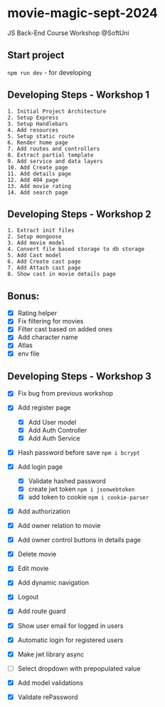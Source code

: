 # movie-magic-sept-2024
JS Back-End Course Workshop @SoftUni

## Start project
`npm run dev` - for developing

## Developing Steps - Workshop 1
    1. Initial Project Architecture
    2. Setup Express
    3. Setup Handlebars
    4. Add resources
    5. Setup static route
    6. Render home page
    7. Add routes and controllers
    8. Extract partial template
    9. Add service and data layers
    10. Add Create page
    11. Add details page
    12. Add 404 page
    13. Add movie rating
    14. Add search page

## Developing Steps - Workshop 2
    1. Extract init files
    2. Setup mongoose
    3. Add movie model
    4. Convert file based storage to db storage
    5. Add Cast model
    6. Add Create cast page
    7. Add Attach cast page
    8. Show cast in movie details page

## Bonus:
- [x] Rating helper
- [x] Fix filtering for movies
- [x] Filter cast based on added ones
- [X] Add character name
- [X] Atlas
- [X] env file

## Developing Steps - Workshop 3
- [X] Fix bug from previous workshop
- [x] Add register page
    - [X] Add User model
    - [X] Add Auth Controller
    - [X] Add Auth Service
- [X] Hash password before save `npm i bcrypt`
- [X] Add login page
    - [x] Validate hashed password
    - [x] create jwt token `npm i jsonwebtoken`
    - [X] add token to cookie `npm i cookie-parser`
- [X] Add authorization
- [X] Add owner relation to movie
- [x] Add owner control buttons in details page
- [X] Delete movie
- [X] Edit movie
- [X] Add dynamic navigation
- [x] Logout
- [x] Add route guard
- [x] Show user email for logged in users
 
- [x] Automatic login for registered users
- [X] Make jwt library async

- [ ] Select dropdown with prepopulated value
- [X] Add model validations
- [X] Validate rePassword